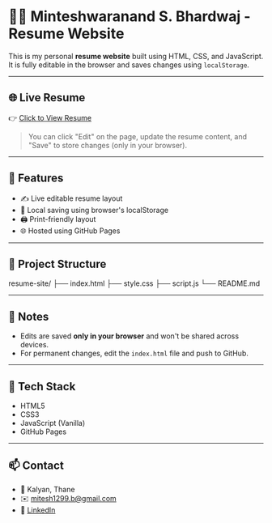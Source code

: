 # 🧑‍💼 Minteshwaranand S. Bhardwaj - Resume Website

This is my personal **resume website** built using HTML, CSS, and JavaScript.  
It is fully editable in the browser and saves changes using `localStorage`.

---

## 🌐 Live Resume

👉 [Click to View Resume](https://Mitesh2710.github.io/resume-site/)

> You can click "Edit" on the page, update the resume content, and "Save" to store changes (only in your browser).

---

## 🚀 Features

- ✍️ Live editable resume layout
- 💾 Local saving using browser's localStorage
- 🖨️ Print-friendly layout
- 🌐 Hosted using GitHub Pages

---

## 📂 Project Structure

resume-site/
├── index.html
├── style.css
├── script.js
└── README.md

---

## 📌 Notes

- Edits are saved **only in your browser** and won't be shared across devices.
- For permanent changes, edit the `index.html` file and push to GitHub.

---

## 🧠 Tech Stack

- HTML5
- CSS3
- JavaScript (Vanilla)
- GitHub Pages

---

## 📫 Contact

- 📍 Kalyan, Thane  
- ✉️ mitesh1299.b@gmail.com  
- 🔗 [LinkedIn](https://linkedin.com/in/miteshbhardwaj)